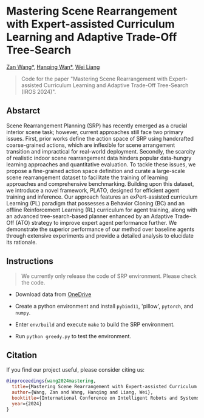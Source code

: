 # Mastering Scene Rearrangement with Expert-assisted Curriculum Learning and Adaptive Trade-Off Tree-Search

[Zan Wang*](https://silvester.wang/),
[Hanqing Wan*](https://hanqingwangai.github.io/),
[Wei Liang](https://liangwei-bit.github.io/web/)

> Code for the paper "Mastering Scene Rearrangement with Expert-assisted Curriculum Learning and Adaptive Trade-Off Tree-Search (IROS 2024)".

## Abstarct

Scene Rearrangement Planning (SRP) has recently emerged as a crucial interior scene task; however, current approaches still face two primary issues. First, prior works define the action space of SRP using handcrafted coarse-grained actions, which are inflexible for scene arrangement transition and impractical for real-world deployment. Secondly, the scarcity of realistic indoor scene rearrangement data hinders popular data-hungry learning approaches and quantitative evaluation. To tackle these issues, we propose a fine-grained action space definition and curate a large-scale scene rearrangement dataset to facilitate the training of learning approaches and comprehensive benchmarking. Building upon this dataset, we introduce a novel framework, PLATO, designed for efficient agent training and inference. Our approach features an exPert-assisted curriculum Learning (PL) paradigm that possesses a Behavior Cloning (BC) and an offline Reinforcement Learning (RL) curriculum for agent training, along with an advanced tree-search-based planner enhanced by an Adaptive Trade-Off (ATO) strategy to improve expert agent performance further. We demonstrate the superior performance of our method over baseline agents through extensive experiments and provide a detailed analysis to elucidate its rationale.

## Instructions

> We currently only release the code of SRP environment. Please check the code.

- Download data from [OneDrive](https://1drv.ms/f/c/a3c8b9329182f3c6/EgwV7Q3qvDdEjMUe_T_D7bYBefoO_vpB0M5C3L6MZCNoHw?e=ZGSxjo)

- Create a python environment and install `pybind11`, 'pillow', `pytorch`, and `numpy`.

- Enter `env/build` and execute `make` to build the SRP environment.

- Run `python greedy.py` to test the environment.

## Citation

If you find our project useful, please consider citing us:

```bibtex
@inproceedings{wang2024mastering,
  title={Mastering Scene Rearrangement with Expert-assisted Curriculum Learning and Adaptive Trade-Off Tree-Search},
  author={Wang, Zan and Wang, Hanqing and Liang, Wei},
  booktitle={International Conference on Intelligent Robots and Systems (IROS)},
  year={2024}
}
```